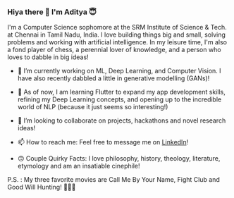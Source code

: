 ### Hiya there 👋 I'm Aditya 😇

<!--
**adityashukzy/adityashukzy** is a ✨ _special_ ✨ repository because its `README.md` (this file) appears on your GitHub profile.

Here are some ideas to get you started:
-->

I'm a Computer Science sophomore at the SRM Institute of Science & Tech. at Chennai in Tamil Nadu, India. I love building things big and small, solving problems and working with artificial intelligence. In my leisure time, I'm also a fond player of chess, a perennial lover of knowledge, and a person who loves to dabble in big ideas!

- 🔭 I’m currently working on ML, Deep Learning, and Computer Vision. I have also recently dabbled a little in generative modelling (GANs)!

- 🌱 As of now, I am learning Flutter to expand my app development skills, refining my Deep Learning concepts, and opening up to the incredible world of NLP (because it just seems so interesting!)

- 👯 I’m looking to collaborate on projects, hackathons and novel research ideas!

- 📫 How to reach me: Feel free to message me on [LinkedIn](http://linkedin.com/in/aditya-shukla-975940188/)!

- 🙃 Couple Quirky Facts: I love philosophy, history, theology, literature, etymology and am an insatiable cinephile!

P.S. : My three favorite movies are Call Me By Your Name, Fight Club and Good Will Hunting! 🎥🎥🎥
